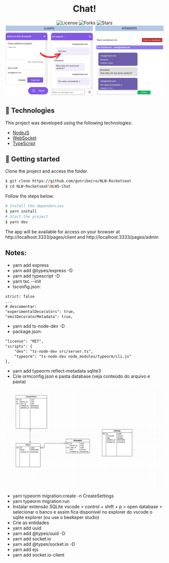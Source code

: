 <div align="center">
  <h1> Chat! </h1>
</div>

<p align="center">
  <img  src="https://img.shields.io/static/v1?label=license&message=MIT&color=5965E0&labelColor=121214" alt="License">

  <img src="https://img.shields.io/github/forks/gonribeiro/NLW-Rocketseat?label=forks&message=MIT&color=5965E0&labelColor=121214" alt="Forks">     

  <img src="https://img.shields.io/github/stars/gonribeiro/NLW-Rocketseat?label=stars&message=MIT&color=5965E0&labelColor=121214" alt="Stars">

  <img alt="Chat" title="Letmeask" src=".github/chat.png" />
</p>

## 🧪 Technologies

This project was developed using the following technologies:

- [NodeJS](https://nodejs.org/)
- [WebSocket](https://socket.io/)
- [TypeScript](https://www.typescriptlang.org/)

## 🚀 Getting started

Clone the project and access the folder.

```bash
$ git clone https://github.com/gonribeiro/NLW-Rocketseat
$ cd NLW-Rocketseat\NLW5-Chat
```

Follow the steps below:
```bash
# Install the dependencies
$ yarn install
# Start the project
$ yarn dev
```
The app will be available for access on your browser at http://localhost:3333/pages/client and http://localhost:3333/pages/admin

## Notes:

- yarn add express
- yarn add @types/express -D
- yarn add typescript -D
- yarn tsc --init
- tsconfig.json:
```
strict: false
...
# descomentar:
"experimentalDecorators": true,
"emitDecoratorMetadata": true,
```
- yarn add ts-node-dev -D
- package.json:
```
"license": "MIT",
"scripts": {
    "dev": "ts-node-dev src/server.ts",
    "typeorm": "ts-node-dev node_modules/typeorm/cli.js"
},
```
- yarn add typeorm reflect-metadata sqlite3
- Crie ormconfig.json e pasta database (veja conteúdo do arquivo e pasta)

<img alt="develop" src=".github/bd.png">

- yarn typeorm migration:create -n CreateSettings
- yarn typeorm migration:run
- Instalar extensão SQLite vscode > control + shift + p > open database > selecionar o banco e assim fica disponível no explorer do vscode o sqlite explorer (ou use o beekeper studio)
- Crie as entidades
- yarn add uuid
- yarn add @types/uuid -D
- yarn add socket.io
- yarn add @types/socket.io -D
- yarn add ejs
- yarn add socket.io-client